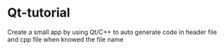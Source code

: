 # Qt-tutorial
Create a small app by using Qt/C++ to auto generate code in header file and cpp file when knowed the file name
